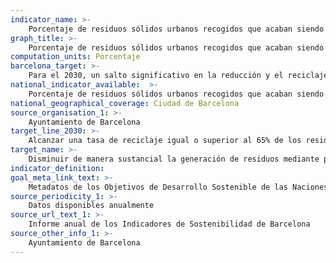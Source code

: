 ```yaml
---
indicator_name: >-
    Porcentaje de residuos sólidos urbanos recogidos que acaban siendo reciclados
graph_title: >-
    Porcentaje de residuos sólidos urbanos recogidos que acaban siendo reciclados
computation_units: Porcentaje
barcelona_target: >-
    Para el 2030, un salto significativo en la reducción y el reciclaje de residuos 
national_indicator_available:  >-
    Porcentaje de residuos sólidos urbanos recogidos que acaban siendo reciclados
national_geographical_coverage: Ciudad de Barcelona
source_organisation_1: >-
    Ayuntamiento de Barcelona
target_line_2030: >-
    Alcanzar una tasa de reciclaje igual o superior al 65% de los residuos recogidos
target_name: >-
    Disminuir de manera sustancial la generación de residuos mediante políticas de prevención, reducción, reciclaje y reutilización
indicator_definition:
goal_meta_link_text: >-
    Metadatos de los Objetivos de Desarrollo Sostenible de las Naciones Unidas (pdf 894kB)
source_periodicity_1: >-
    Datos disponibles anualmente
source_url_text_1: >-
    Informe anual de los Indicadores de Sostenibilidad de Barcelona
source_other_info_1: >-
    Ayuntamiento de Barcelona
---
```

